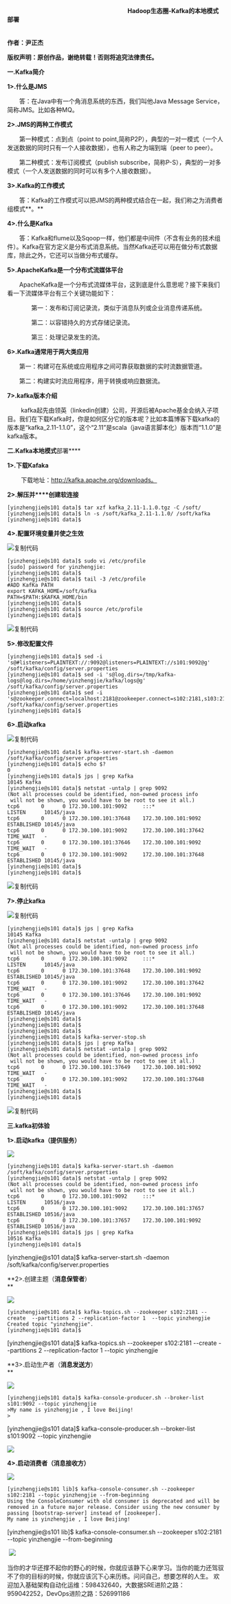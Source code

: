 　　　　　　　　　　　　　　　　　　　　**Hadoop生态圈-Kafka的本地模式部署**

　　　　　　　　　　　　　　　　　　　　　　　　　　　　　　　　　　　　　　　　　　**作者：尹正杰**

**版权声明：原创作品，谢绝转载！否则将追究法律责任。**

**一.Kafka简介**

**1>.什么是JMS**

　　答：在Java中有一个角消息系统的东西，我们叫他Java Message Service，简称JMS。比如各种MQ。

**2>.JMS的两种工作模式**

　　第一种模式：点到点（point to point,简称P2P），典型的一对一模式（一个人发送数据的同时只有一个人接收数据），也有人称之为端到端（peer to peer）。

　　第二种模式：发布订阅模式（publish subscribe，简称P-S），典型的一对多模式（一个人发送数据的同时可以有多个人接收数据）。

**3>.Kafka的工作模式**

　　答：Kafka的工作模式可以把JMS的两种模式结合在一起，我们称之为消费者组模式**。**

**4>.什么是Kafka**

　　答：Kafka和flume以及Sqoop一样，他们都是中间件（不含有业务的技术组件）。Kafka在官方定义是分布式消息系统。当然Kafka还可以用在做分布式数据库，除此之外，它还可以当做分布式缓存。

**5>.ApacheKafka是一个分布式流媒体平台**

　　ApacheKafka是一个分布式流媒体平台，这到底是什么意思呢？接下来我们看一下流媒体平台有三个关键功能如下：

　　　　第一：发布和订阅记录流，类似于消息队列或企业消息传递系统。

　　　　第二：以容错持久的方式存储记录流。

　　　　第三：处理记录发生的流。

**6>.Kafka通常用于两大类应用**

　　第一：构建可在系统或应用程序之间可靠获取数据的实时流数据管道。

　　第二：构建实时流应用程序，用于转换或响应数据流。

**7>.kafka版本介绍**

 　　kafka起先由领英（linkedin创建）公司，开源后被Apache基金会纳入子项目。我们在下载Kafka时，你是如何区分它的版本呢？比如本篇博客下载kafka的版本是“kafka\_2.11-1.1.0”，这个“2.11”是scala（java语言脚本化）版本而“1.1.0”是kafka版本。

**二.Kafka本地模式**部署****

**1>.下载Kafaka**

 　　下载地址：http://kafka.apache.org/downloads。

**2>.解压并****创建软连接**

```
[yinzhengjie@s101 data]$ tar xzf kafka_2.11-1.1.0.tgz -C /soft/
[yinzhengjie@s101 data]$ ln -s /soft/kafka_2.11-1.1.0/ /soft/kafka
[yinzhengjie@s101 data]$ 
```

**4>.配置环境变量并使之生效**

![复制代码](https://common.cnblogs.com/images/copycode.gif)

```
[yinzhengjie@s101 data]$ sudo vi /etc/profile
[sudo] password for yinzhengjie: 
[yinzhengjie@s101 data]$ 
[yinzhengjie@s101 data]$ tail -3 /etc/profile
#ADD KafKa PATH
export KAFKA_HOME=/soft/kafka
PATH=$PATH:$KAFKA_HOME/bin
[yinzhengjie@s101 data]$ 
[yinzhengjie@s101 data]$ source /etc/profile
[yinzhengjie@s101 data]$ 
```

![复制代码](https://common.cnblogs.com/images/copycode.gif)

**5>.修改配置文件**

```
[yinzhengjie@s101 data]$ sed -i 's@#listeners=PLAINTEXT://:9092@listeners=PLAINTEXT://s101:9092@g' /soft/kafka/config/server.properties
[yinzhengjie@s101 data]$ sed -i 's@log.dirs=/tmp/kafka-logs@log.dirs=/home/yinzhengjie/kafka/logs@g' /soft/kafka/config/server.properties
[yinzhengjie@s101 data]$ sed -i 's@zookeeper.connect=localhost:2181@zookeeper.connect=s102:2181,s103:2181,s104:2181@g' /soft/kafka/config/server.properties
[yinzhengjie@s101 data]$ 
```

**6>.启动kafka**

![复制代码](https://common.cnblogs.com/images/copycode.gif)

```
[yinzhengjie@s101 data]$ kafka-server-start.sh -daemon /soft/kafka/config/server.properties
[yinzhengjie@s101 data]$ echo $?
0
[yinzhengjie@s101 data]$ jps | grep Kafka
10145 Kafka
[yinzhengjie@s101 data]$ netstat -untalp | grep 9092
(Not all processes could be identified, non-owned process info
 will not be shown, you would have to be root to see it all.)
tcp6       0      0 172.30.100.101:9092     :::*                    LISTEN      10145/java          
tcp6       0      0 172.30.100.101:37648    172.30.100.101:9092     ESTABLISHED 10145/java          
tcp6       0      0 172.30.100.101:9092     172.30.100.101:37642    TIME_WAIT   -                   
tcp6       0      0 172.30.100.101:37646    172.30.100.101:9092     TIME_WAIT   -                   
tcp6       0      0 172.30.100.101:9092     172.30.100.101:37648    ESTABLISHED 10145/java          
[yinzhengjie@s101 data]$ 
[yinzhengjie@s101 data]$ 
```

![复制代码](https://common.cnblogs.com/images/copycode.gif)

**7>.停止kafka**

![复制代码](https://common.cnblogs.com/images/copycode.gif)

```
[yinzhengjie@s101 data]$ jps | grep Kafka
10145 Kafka
[yinzhengjie@s101 data]$ netstat -untalp | grep 9092
(Not all processes could be identified, non-owned process info
 will not be shown, you would have to be root to see it all.)
tcp6       0      0 172.30.100.101:9092     :::*                    LISTEN      10145/java          
tcp6       0      0 172.30.100.101:37648    172.30.100.101:9092     ESTABLISHED 10145/java          
tcp6       0      0 172.30.100.101:9092     172.30.100.101:37642    TIME_WAIT   -                   
tcp6       0      0 172.30.100.101:37646    172.30.100.101:9092     TIME_WAIT   -                   
tcp6       0      0 172.30.100.101:9092     172.30.100.101:37648    ESTABLISHED 10145/java          
[yinzhengjie@s101 data]$ 
[yinzhengjie@s101 data]$ 
[yinzhengjie@s101 data]$ 
[yinzhengjie@s101 data]$ kafka-server-stop.sh
[yinzhengjie@s101 data]$ jps | grep Kafka
[yinzhengjie@s101 data]$ netstat -untalp | grep 9092
(Not all processes could be identified, non-owned process info
 will not be shown, you would have to be root to see it all.)
tcp6       0      0 172.30.100.101:37649    172.30.100.101:9092     TIME_WAIT   -                   
tcp6       0      0 172.30.100.101:9092     172.30.100.101:37648    TIME_WAIT   -                   
[yinzhengjie@s101 data]$ 
[yinzhengjie@s101 data]$ 
```

![复制代码](https://common.cnblogs.com/images/copycode.gif)

**三.kafka初体验**

**1>.启动kafka（提供服务）**

![](https://images.cnblogs.com/OutliningIndicators/ContractedBlock.gif)

```
[yinzhengjie@s101 data]$ kafka-server-start.sh -daemon /soft/kafka/config/server.properties
[yinzhengjie@s101 data]$ netstat -untalp | grep 9092
(Not all processes could be identified, non-owned process info
 will not be shown, you would have to be root to see it all.)
tcp6       0      0 172.30.100.101:9092     :::*                    LISTEN      10516/java          
tcp6       0      0 172.30.100.101:9092     172.30.100.101:37657    ESTABLISHED 10516/java          
tcp6       0      0 172.30.100.101:37657    172.30.100.101:9092     ESTABLISHED 10516/java          
[yinzhengjie@s101 data]$ jps | grep Kafka
10516 Kafka
[yinzhengjie@s101 data]$ 
```

\[yinzhengjie@s101 data\]$ kafka-server-start.sh -daemon /soft/kafka/config/server.properties

**2>.创建主题（**消息保管者**）  
**

![](https://images.cnblogs.com/OutliningIndicators/ContractedBlock.gif)

```
[yinzhengjie@s101 data]$ kafka-topics.sh --zookeeper s102:2181 --create  --partitions 2 --replication-factor 1  --topic yinzhengjie
Created topic "yinzhengjie".
[yinzhengjie@s101 data]$ 
```

\[yinzhengjie@s101 data\]$ kafka-topics.sh --zookeeper s102:2181 --create --partitions 2 --replication-factor 1 --topic yinzhengjie

**3>.启动生产者（**消息发送方**）  
**

![](https://images.cnblogs.com/OutliningIndicators/ContractedBlock.gif)

```
[yinzhengjie@s101 data]$ kafka-console-producer.sh --broker-list s101:9092 --topic yinzhengjie
>My name is yinzhengjie , I love Beijing!   
>
```

\[yinzhengjie@s101 data\]$ kafka-console-producer.sh --broker-list s101:9092 --topic yinzhengjie

![](https://images2018.cnblogs.com/blog/795254/201806/795254-20180621151907064-487165719.png)

**4>.启动消费者（**消息接收方**）**

![](https://images.cnblogs.com/OutliningIndicators/ContractedBlock.gif)

```
[yinzhengjie@s101 lib]$ kafka-console-consumer.sh --zookeeper s102:2181 --topic yinzhengjie --from-beginning
Using the ConsoleConsumer with old consumer is deprecated and will be removed in a future major release. Consider using the new consumer by passing [bootstrap-server] instead of [zookeeper].
My name is yinzhengjie , I love Beijing!
```

\[yinzhengjie@s101 lib\]$ kafka-console-consumer.sh --zookeeper s102:2181 --topic yinzhengjie --from-beginning

 ![](https://images2018.cnblogs.com/blog/795254/201806/795254-20180621152058712-1627731653.png)

当你的才华还撑不起你的野心的时候，你就应该静下心来学习。当你的能力还驾驭不了你的目标的时候，你就应该沉下心来历练。问问自己，想要怎样的人生。 欢迎加入基础架构自动化运维：598432640，大数据SRE进阶之路：959042252，DevOps进阶之路：526991186